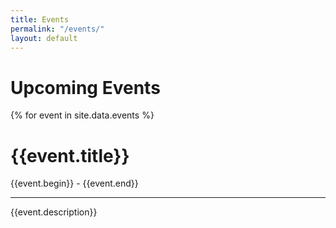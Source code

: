 ```yaml
---
title: Events
permalink: "/events/"
layout: default
---
```


<script>
  // call function with variables timestamp1 and timestamp2 in call
  function timedifference(timestamp1, timestamp2) {
    // redefine the variables
    timestamp1 = new Date(parseInt(timestamp1));
    timestamp2 = new Date(parseInt(timestamp2));

    let difference = timestamp2.getTime() - timestamp1.getTime();

    difference = Math.floor(difference / 1000 / 60); // Minutes

    return difference;
  }
</script>

<h1>Upcoming Events</h1>

<div class="cardholder">
  
{% for event in site.data.events %}
  
  <div class="card">
    <span class="time"></span>
    <h1>{{event.title}}</h1>
    <span>{{event.begin}} - {{event.end}}</span>
    <hr>
    <p>{{event.description}}</p>
  </div>
  
  <script>
    var date = document.querySelectorAll(".time:last-child");
    var startdifference = timedifference(new Date(Date({{event.begin}})).getTime(), Date.now());
    var enddifference = timedifference(new Date(Date({{event.end}})).getTime(), Date.now());
  
    if (startdifference > 0) {
      date.innerHtml = "Event Upcoming";
    } else if (startdifference <= 0 && enddifference > 0) {
      date.innerHtml = "Event Ongoing";
    } else {
      date.innerHtml = "Event Over";
    }
  <script>

{% endfor %}
<p>To take a look at events on a calendar or add them to your Google Calendar, check out our <a href="https://bookerycommunity.com/calendar/">calendar</a>!</p>
</div>
